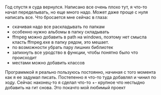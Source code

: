Год спустя я суда вернулся. Написано все очень плохо тут, я что-то начал переделывать, но еще много надо. Может даже проще с нуля написать все. Что бросается мне сейчас в глаза:
- скачивая надо все раскладывать по папкам
- особенно нужно альбомы в папку складывать
- ffmpeg можно добавить в path на windows, поэтому нет смысла класть ffmpeg.exe в папку рядом, это мешает. 
- по возможности убрать пару лишних библиотек
- запихнуть все уродство в функции, чтобы понятно было что происходит
- местами можно добавить классов

Программкой я реально пользуюсь постоянно, начиная с того момента как я ее задумал писать. Постепенно я что-то туда добавлял и чинил по ходу. Сейчас наконец-то я сделал что-то +- крупное что нестыдно добавить на гит снова. 
Это покачто мой любимый проект
